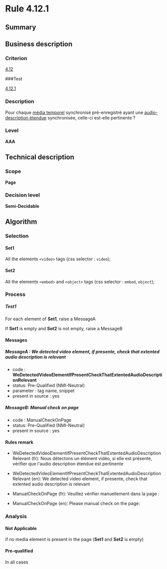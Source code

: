 # Rule 4.12.1

## Summary

## Business description

### Criterion

[4.12](http://references.modernisation.gouv.fr/rgaa/criteres.html#crit-4-12)

###Test

[4.12.1](http://references.modernisation.gouv.fr/rgaa/criteres.html#test-4-12-1)

### Description

Pour chaque <a href="http://references.modernisation.gouv.fr/rgaa/glossaire.html#mdia-temporel-type-son-vido-et-synchronis">m&eacute;dia temporel</a> synchronis&eacute; pr&eacute;-enregistr&eacute; ayant une <a href="http://references.modernisation.gouv.fr/rgaa/glossaire.html#audiodescription-synchronise-media-temporel">audio-description &eacute;tendue</a> synchronis&eacute;e, celle-ci est-elle pertinente ?

### Level

**AAA**

## Technical description

### Scope

**Page**

### Decision level

**Semi-Decidable**

## Algorithm

### Selection

#### Set1

All the elements `<video>` tags (css selector : `video`);

#### Set2

All the elements `<embed>` and `<object>` tags (css selector : `embed`, `object`);

### Process

##### Test1

For each element of **Set1**, raise a MessageA

If **Set1** is empty and **Set2** is not empty, raise a MessageB

#### Messages

##### MessageA : We detected video element, if presente, check that extented audio description is relevant

-    code : **WeDetectedVideoElementIfPresentCheckThatExtentedAudioDescriptionRelevant** 
-    status: Pre-Qualified (NMI-Neutral)
-    parameter : tag name, snippet
-    present in source : yes

##### MessageB: Manual check on page

-   code : ManualCheckOnPage
-   status: Pre-Qualified (NMI-Neutral)
-   present in source : yes

#### Rules remark

 * WeDetectedVideoElementIfPresentCheckThatExtentedAudioDescriptionRelevant (fr): Nous d&eacute;tectons un &eacute;l&eacute;ment vid&eacute;o, si elle est pr&eacute;sente, v&eacute;rifier que l'audio description &eacute;tendue est pertinente
 * WeDetectedVideoElementIfPresentCheckThatExtentedAudioDescriptionRelevant (en): We detected video element, if presente, check that extented audio description is relevant

 * ManualCheckOnPage (fr): Veuillez v&eacute;rifier manuellement dans la page :
 * ManualCheckOnPage (en): Please manual check on the page:

### Analysis

#### Not Applicable

if no media element is present in the page (**Set1** and **Set2** is empty)

#### Pre-qualified

In all cases

